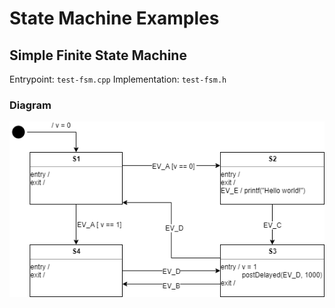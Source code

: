 # State Machine Examples

## Simple Finite State Machine
Entrypoint: `test-fsm.cpp`
Implementation: `test-fsm.h`

### Diagram
![alt text](test-fsm-diagram.png "test-fsm diagram")
